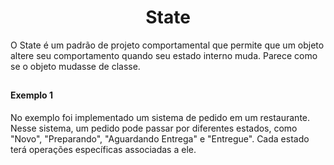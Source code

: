 <h1 align="center">State</h1>

<p>O State é um padrão de projeto comportamental que permite que um objeto altere seu comportamento quando seu estado interno muda. Parece como se o objeto mudasse de classe.
</p>

##

#### Exemplo 1

<p>No exemplo foi implementado um sistema de pedido em um restaurante. Nesse sistema, um pedido pode passar por diferentes estados, como "Novo", "Preparando", "Aguardando Entrega" e "Entregue". 
  Cada estado terá operações específicas associadas a ele.
</p>


